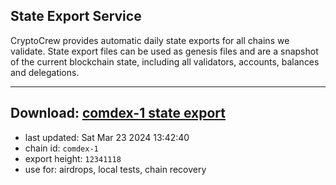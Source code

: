 ## State Export Service
CryptoCrew provides automatic daily state exports for all chains we validate. State export files can be used as genesis files and are a snapshot of the current blockchain state, including all validators, accounts, balances and delegations.

---
**Download: [comdex-1 state export](https://dl-eu2.ccvalidators.com/SERVICE/comdex/comdex-1_export_12341118.json)**
---

- last updated: Sat Mar 23 2024 13:42:40
- chain id: `comdex-1`
- export height: `12341118`
- use for: airdrops, local tests, chain recovery
